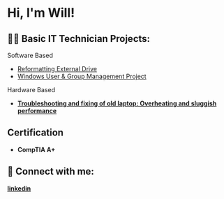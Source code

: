 <h1>Hi, I'm Will! 



<h2>👨‍💻 Basic IT Technician Projects:</h2>

Software Based

  - [Reformatting External Drive](https://github.com/wfjc/External-Drive-Reformatting)
  - [Windows User & Group Management Project](https://github.com/wfjc/Windows-User-Group-Management-Project)

Hardware Based
- <b>[Troubleshooting and fixing of old laptop: Overheating and sluggish performance](https://github.com/wfjc/Reapplication-of-thermal-paste-and-cleaning-of-fan/blob/main/README.md)

 <h2> Certification </h2>

- CompTIA A+


<h2> 🤳 Connect with me:</h2>


[linkedin](https://www.linkedin.com/in/will-choblet-619301a8/)
